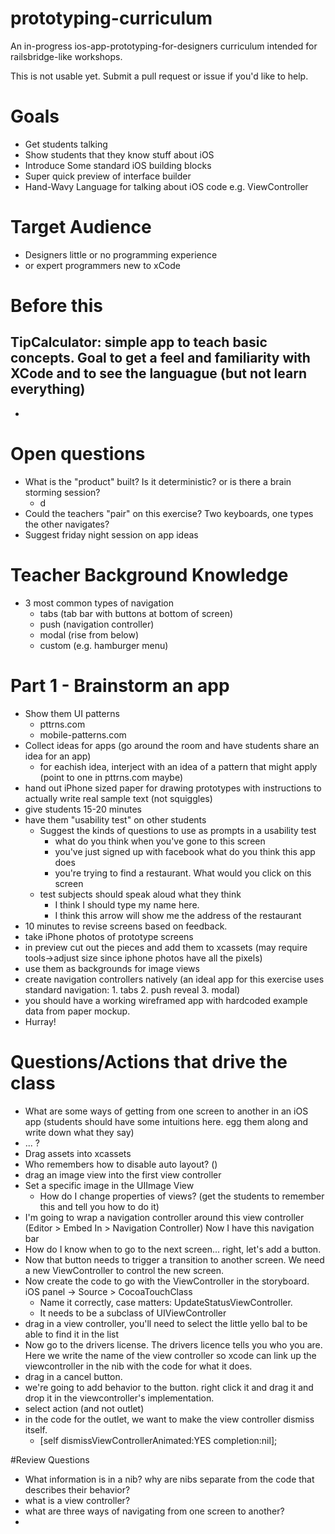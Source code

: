# prototyping-curriculum
An in-progress ios-app-prototyping-for-designers curriculum intended for railsbridge-like workshops.

This is not usable yet. Submit a pull request or issue if you'd like to help. 

# Goals
- Get students talking
- Show students that they know stuff about iOS
- Introduce Some standard iOS building blocks
- Super quick preview of interface builder
- Hand-Wavy Language for talking about iOS code e.g. ViewController

# Target Audience
- Designers little or no programming experience
- or expert programmers new to xCode

# Before this
TipCalculator: simple app to teach basic concepts. Goal to get a feel and familiarity with XCode and to see the languague (but not learn everything)
-
-


# Open questions

- What is the "product" built? Is it deterministic? or is there a brain storming session? 
	- d 	
- Could the teachers "pair" on this exercise? Two keyboards, one types the other navigates? 
- Suggest friday night session on app ideas

# Teacher Background Knowledge
- 3 most common types of navigation
	- tabs (tab bar with buttons at bottom of screen)
	- push (navigation controller)
	- modal (rise from below)
	- custom (e.g. hamburger menu)

# Part 1 - Brainstorm an app
- Show them UI patterns 
	- pttrns.com
	- mobile-patterns.com
- Collect ideas for apps (go around the room and have students share an idea for an app)
	- for eachish idea, interject with an idea of a pattern that might apply (point to one in pttrns.com maybe)
- hand out iPhone sized paper for drawing prototypes with instructions to actually write real sample text (not squiggles)
- give students 15-20 minutes
- have them "usability test" on other students 
	- Suggest the kinds of questions to use as prompts in a usability test
		- what do you think when you've gone to this screen
		- you've just signed up with facebook what do you think this app does 
		- you're trying to find a restaurant. What would you click on this screen
	- test subjects should speak aloud what they think 
		- I think I should type my name here. 
		- I think this arrow will show me the address of the restaurant
- 10 minutes to revise screens based on feedback. 
- take iPhone photos of prototype screens
- in preview cut out the pieces and add them to xcassets (may require tools->adjust size since iphone photos have all the pixels)
- use them as backgrounds for image views
- create navigation controllers natively (an ideal app for this exercise uses standard navigation: 1. tabs 2. push reveal 3. modal)
- you should have a working wireframed app with hardcoded example data from paper mockup. 
- Hurray!






	
# Questions/Actions that drive the class

- What are some ways of getting from one screen to another in an iOS app (students should have some intuitions here. egg them along and write down what they say)
- ... ? 
- Drag assets into xcassets
- Who remembers how to disable auto layout? ()
- drag an image view into the first view controller
- Set a specific image in the UIImage View
	- How do I change properties of views? (get the students to remember this and tell you how to do it)
- I'm going to wrap a navigation controller around this view controller (Editor > Embed In > Navigation Controller) Now I have this navigation bar
- How do I know when to go to the next screen... right, let's add a button. 
- Now that button needs to trigger a transition to another screen. We need a new ViewController to control the new screen. 
- Now create the code to go with the ViewController in the storyboard. iOS panel ->  Source > CocoaTouchClass
	- Name it correctly, case matters: UpdateStatusViewController. 
	- It needs to be a subclass of UIViewController
- drag in a view controller, you'll need to select the little yello bal to be able to find it in the list
- Now go to the drivers license. The drivers licence tells you who you are. Here we write the name of the view controller so xcode can link up the viewcontroller in the nib with the code for what it does. 
- drag in a cancel button. 
- we're going to add behavior to the button. right click it and drag it and drop it in the viewcontroller's implementation. 
- select action (and not outlet)
- in the code for the outlet, we want to make the view controller dismiss itself. 
	- 	[self dismissViewControllerAnimated:YES completion:nil];


#Review Questions

- What information is in a nib? why are nibs separate from the code that describes their behavior?
- what is a view controller? 
- what are three ways of navigating from one screen to another? 
- 